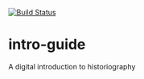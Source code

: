 [![Build Status](https://travis-ci.com/unm-historiography/intro-guide.svg?branch=master)](https://travis-ci.com/unm-historiography/intro-guide)

# intro-guide
A digital introduction to historiography
